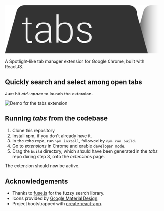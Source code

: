 ![Logo for the tabs extension](./public/Assets/logo.svg)

A Spotlight-like tab manager extension for Google Chrome, built with ReactJS.

## Quickly search and select among open tabs
Just hit *ctrl+space* to launch the extension.

![Demo for the tabs extension](./public/Assets/tabs_demo.gif)

## Running _tabs_ from the codebase
<!-- The simplest way to run tabs is to install it via the Chrome web store, but you can follow the steps below if you want to build it directly from its source. -->

1. Clone this repository.
2. Install npm, if you don't already have it.
3. In the _tabs_ repo, run `npm install`, followed by `npm run build`.
4. Go to _extensions_ in Chrome and enable `developer mode`.
5. Drag the `build` directory, which should have been generated in the _tabs_ repo during step 3, onto the _extensions_ page.

The extension should now be active. 


## Acknowledgements
- Thanks to [fuse.js](http://fusejs.io/) for the fuzzy search library.
- Icons provided by [Google Material Design](https://material.io/).
- Project bootstrapped with [create-react-app](https://github.com/facebook/create-react-app).
